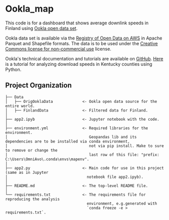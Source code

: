 # Ookla_map

This code is for a dashboard that shows average downlink speeds in Finland using [Ookla open data set](https://www.speedtest.net/insights/blog/announcing-ookla-open-datasets).

Ookla data set is available via the [Registry of Open Data on AWS](https://registry.opendata.aws/speedtest-global-performance/) in Apache Parquet and Shapefile formats. The data is to be used under the [Creative Commons license for non-commercial use](https://creativecommons.org/licenses/by-nc-sa/4.0/) license.

Ookla's technical documentation and tutorials are available on [GitHub](https://github.com/teamookla/ookla-open-data).
[Here](https://github.com/teamookla/ookla-open-data/blob/master/tutorials/aggregate_by_county_py.ipynb) is a tutorial for analyzing download speeds in Kentucky counties using Python.

Project Organization
------------

    ├── Data
    │   ├── OrigOoklaData             <- Ookla open data source for the entire world.
    │   ├── FinlandData               <- Filtered data for Finland.
    │
    ├── app2.ipyb                     <- Jupyter notebook with the code.                 
    │    
    ├── environment.yml               <- Required libraries for the environment.
    │                                    Geopandas lib and its dependencies are to be installed via conda environment,
    │                                    not via pip install. Make to sure to remove or change the
    │                                    last row of this file: "prefix: C:\Users\OmniAvo\.conda\envs\mapenv".
    │
    ├── app2.py                       <- Main code for use in this project (same as in Jupyter
    │                                   notebook file app2.ipyb).
    │            
    ├── README.md                     <- The top-level README file.
    │                
    └── requirements.txt              <- The requirements file for reproducing the analysis
                                        environment, e.g.generated with
                                        `conda freeze -e > requirements.txt`.
